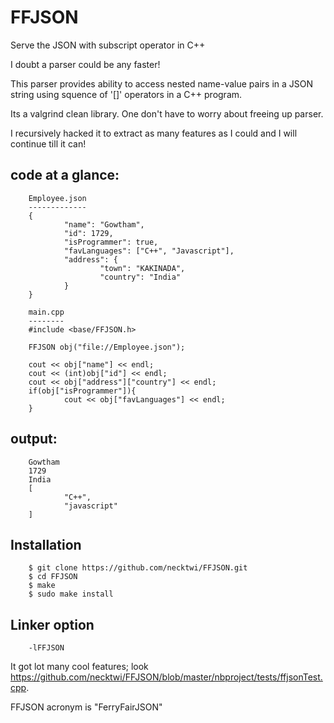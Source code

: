 # FFJSON
Serve the JSON with subscript operator in C++

I doubt a parser could be any faster!

This parser provides ability to access nested name-value pairs in a JSON string using squence of '[]' operators in a C++ program.

Its a valgrind clean library. One don't have to worry about freeing up parser.

I recursively hacked it to extract as many features as I could and I will continue till it can!

code at a glance:
-----------------
        Employee.json
        -------------
        {
                "name": "Gowtham",
                "id": 1729,
                "isProgrammer": true,
                "favLanguages": ["C++", "Javascript"],
                "address": {
                        "town": "KAKINADA",
                        "country": "India"
                }
        }

        main.cpp
        --------
        #include <base/FFJSON.h>

        FFJSON obj("file://Employee.json");

        cout << obj["name"] << endl;
        cout << (int)obj["id"] << endl;
        cout << obj["address"]["country"] << endl;
        if(obj["isProgrammer"]){
                cout << obj["favLanguages"] << endl;
        }

output:
-------
        Gowtham
        1729
        India
        [
                "C++",
                "javascript"
        ]

Installation
------------
        $ git clone https://github.com/necktwi/FFJSON.git
        $ cd FFJSON
        $ make
        $ sudo make install

Linker option
--------------
        -lFFJSON

It got lot many cool features; look https://github.com/necktwi/FFJSON/blob/master/nbproject/tests/ffjsonTest.cpp.

FFJSON acronym is "FerryFairJSON"

